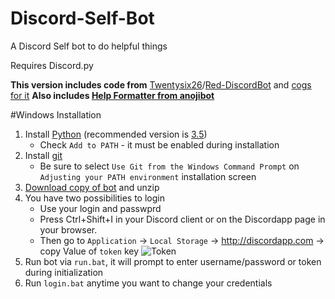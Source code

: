 # Discord-Self-Bot
A Discord Self bot to do helpful things

Requires Discord.py

**This version includes code from** [Twentysix26](https://github.com/Twentysix26)/[Red-DiscordBot](https://github.com/Twentysix26/Red-DiscordBot) and [cogs for it](https://twentysix26.github.io/Red-Docs/red_cog_approved_repos/)
**Also includes [Help Formatter from anojibot](https://github.com/syn3rgize/anojibot/blob/master/myhelp.py)**

#Windows Installation
1. Install [Python](https://www.python.org/downloads/) (recommended version is [3.5](https://www.python.org/downloads/))
	* Check `Add to PATH` - it must be enabled during installation
2. Install [git](https://git-scm.com/download/win)
	* Be sure to select `Use Git from the Windows Command Prompt` on `Adjusting your PATH environment` installation screen
3. [Download copy of bot](https://github.com/fixator10/Discord-Self-Bot/archive/master.zip) and unzip
4. You have two possibilities to login
    - Use your login and passwprd
    - Press Ctrl+Shift+I in your Discord client or on the Discordapp page in your browser.
	* Then go to `Application` → `Local Storage` → http://discordapp.com → copy Value of `token` key
	![Token](http://i.imgur.com/wxuIS8d.png)
5. Run bot via `run.bat`, it will prompt to enter username/password or token during initialization
6. Run `login.bat` anytime you want to change your credentials